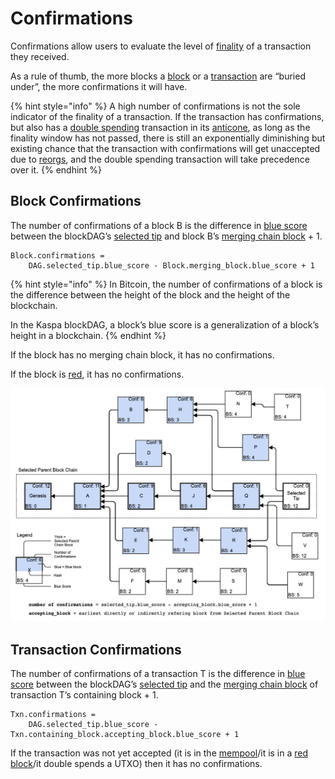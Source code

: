 # Confirmations

Confirmations allow users to evaluate the level of [finality](../finality-1/) of a transaction they received.

As a rule of thumb, the more blocks a [block](../../blocks/) or a [transaction](../../transactions/) are “buried under”, the more confirmations it will have.

{% hint style="info" %}
A high number of confirmations is not the sole indicator of the finality of a transaction. If the transaction has confirmations, but also has a [double spending](../../transactions/double-spending.md) transaction in its [anticone](../../blockdag/anticone.md), as long as the finality window has not passed, there is still an exponentially diminishing but existing chance that the transaction with confirmations will get unaccepted due to [reorgs](../reorganization-of-the-blockdag-reorg.md), and the double spending transaction will take precedence over it.
{% endhint %}

## Block Confirmations <a id="Block-Confirmations"></a>

The number of confirmations of a block B is the difference in [blue score](../blue-score.md) between the blockDAG’s [selected tip](../selected-parent.md#selected-tip-of-the-blockdag) and block B’s [merging chain block](../merged-blocks.md#a-blocks-merging-chain-block) + 1.

```text
Block.confirmations =
    DAG.selected_tip.blue_score - Block.merging_block.blue_score + 1
```

{% hint style="info" %}
In Bitcoin, the number of confirmations of a block is the difference between the height of the block and the height of the blockchain.

In the Kaspa blockDAG, a block’s blue score is a generalization of a block’s height in a blockchain.
{% endhint %}

If the block has no merging chain block, it has no confirmations.

If the block is [red](../red-set.md#red-block), it has no confirmations.

![](../../../.gitbook/assets/confirmations.png)

## Transaction Confirmations <a id="Transaction-Confirmations"></a>

The number of confirmations of a transaction T is the difference in [blue score](../blue-score.md) between the blockDAG’s [selected tip](../selected-parent.md#selected-tip-of-the-blockdag) and the [merging chain block](../merged-blocks.md#a-blocks-merging-chain-block) of transaction T’s containing block + 1.

```text
Txn.confirmations =
    DAG.selected_tip.blue_score - Txn.containing_block.accepting_block.blue_score + 1
```

If the transaction was not yet accepted \(it is in the [mempool](../../../glossary.md#mempool)/it is in a [red block](../red-set.md#red-block)/it double spends a UTXO\) then it has no confirmations.

